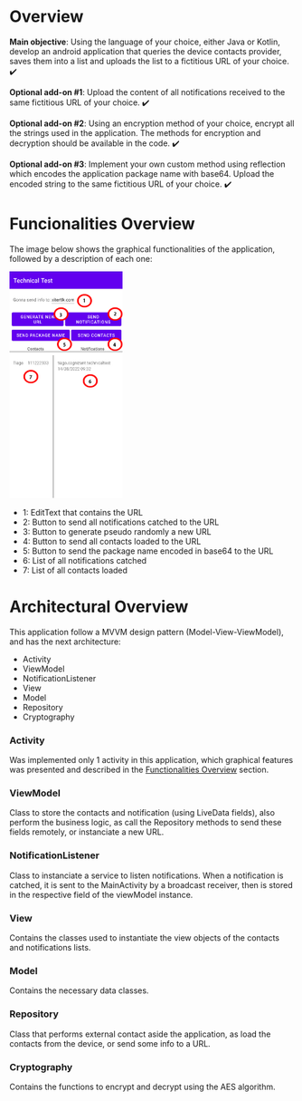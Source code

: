 # Overview
**Main objective**:  Using the language of your choice, either Java or Kotlin, develop an android application that queries the device contacts provider, saves them into a list and uploads the list to a fictitious URL of your choice. ✔️ 

**Optional add-on #1**: Upload the content of all notifications received to the same fictitious URL of your choice. ✔️

**Optional add-on #2**: Using an encryption method of your choice, encrypt all the strings used in the application. The methods for encryption and decryption should be available in the code. ✔️

**Optional add-on #3**: Implement your own custom method using reflection which encodes the application package name with base64. Upload the encoded string to the same fictitious URL of your choice. ✔️



# Funcionalities Overview
The image below shows the graphical functionalities of the application, followed by a description of each one:

<img src="https://github.com/tiagompconceicao/Technical-Test/blob/main/FuncionalityOverview.jpg?raw=true" width="200" height="400">

- 1: EditText that contains the URL
- 2: Button to send all notifications catched to the URL
- 3: Button to generate pseudo randomly a new URL
- 4: Button to send all contacts loaded to the URL
- 5: Button to send the package name encoded in base64 to the URL
- 6: List of all notifications catched
- 7: List of all contacts loaded

# Architectural Overview

This application follow a MVVM design pattern (Model-View-ViewModel), and has the next architecture:

- Activity
- ViewModel
- NotificationListener
- View
- Model
- Repository
- Cryptography

### Activity
Was implemented only 1 activity in this application, which graphical features was presented and described in the [Functionalities Overview](#funcionalities-overview) section.

### ViewModel
Class to store the contacts and notification (using LiveData fields), also perform the business logic, as call the Repository methods to send these fields remotely, or instanciate a new URL. 

### NotificationListener
Class to instanciate a service to listen notifications.
When a notification is catched, it is sent to the MainActivity by a broadcast receiver, then is stored in the respective field of the viewModel instance.

### View
Contains the classes used to instantiate the view objects of the contacts and notifications lists.

### Model
Contains the necessary data classes.

### Repository
Class that performs external contact aside the application, as load the contacts from the device, or send some info to a URL.

### Cryptography
Contains the functions to encrypt and decrypt using the AES algorithm.
